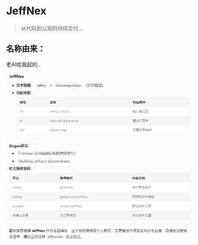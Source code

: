 # JeffNex

> 从代码到认知的持续交付...

## 名称由来：

老AI给我起的..

![image-20250226150012884](./markdown_assets/image-20250226150012884.png)

![image-20250226150205127](./markdown_assets/image-20250226150205127.png)
